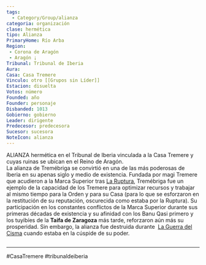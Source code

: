 ```yaml
---
tags:
  - Category/Group/alianza
categoria: organización
clase: hermética
tipo: Alianza
PrimaryHome: Río Arba 
Region:
 - Corona de Aragón 
 - Aragón ¡
Tribunal: Tribunal de Iberia 
Aura: 
Casa: Casa Tremere 
Vinculo: otro [[Grupos sin Líder]]
Estacion: disuelta 
Votos: número
Founded: año
Founder: personaje
Disbanded: 1013
Gobierno: gobierno
Leader: dirigente
Predecesor: predecesora
Sucesor: sucesora
NoteIcon: alianza
---
```


 <section class="wa-section main-content"><p><span class="dropcap">A</span>LIANZA hermética en el <span class="article-link article-explorer-link entity-link wa-link" data-article-privacy="public" data-article-id="933f985a-d7d5-4144-b52f-5f13892169b9" data-template-type="organization" data-article="933f985a-d7d5-4144-b52f-5f13892169b9">Tribunal de Iberia</span> vinculada a la <span data-article-privacy="private" data-article-id="753f2aac-9dd1-43fb-997b-b4a5101d9251" data-template-type="organization" class="private-article article-unlinked entity-link wa-link">Casa Tremere</span> y cuyas ruinas se ubican en el <span class="article-link article-explorer-link entity-link wa-link" data-article-privacy="public" data-article-id="15b4db11-0e8f-474b-9d4e-cc8d28ffeb20" data-template-type="organization" data-article="15b4db11-0e8f-474b-9d4e-cc8d28ffeb20">Reino de Aragón</span>.
<br />
La alianza de Tremébriga se convirtió en una de las más poderosas de Iberia en su apenas siglo y medio de existencia. Fundada por magi Tremere que acudieron a la Marca Superior tras <a class="history-link" data-history="8aeb135d-3e2e-4284-a916-d065edea5f4d" href="/w/europa-mythica-montedemo/h/8aeb135d-3e2e-4284-a916-d065edea5f4d">La Ruptura</a>, Tremébriga fue un ejemplo de la capacidad de los Tremere para optimizar recursos y trabajar al mismo tiempo para la Orden y para su Casa (para lo que se esforzaron en la restitución de su reputación, oscurecida como estaba por la Ruptura). Su participación en los constantes conflictos de la Marca Superior durante sus primeras décadas de existencia y su afinidad con los <span data-article-privacy="private" data-article-id="86e3e814-4df5-45e8-83ee-2d0b04ae905e" data-template-type="organization" class="private-article article-unlinked entity-link wa-link">Banu Qasi</span> primero y los tuyibíes de la <strong class="article-unlinked">Taifa de Zaragoza</strong> más tarde, reforzaron aún más su prosperidad.
Sin embargo, la alianza fue destruida durante  <a href="/w/europa-mythica-montedemo/h/20b44dd0-d598-4759-abd7-b88af7d21eaf">La Guerra del Cisma</a> cuando estaba en la cúspide de su poder.
</p><div id="a05f8e38d18f1945ad862ae3a60552a2" class="visibility-toggler image-thumb-container user-css-image-thumbnail position-relative padding-10 "><img src="https://worldanvil.com/uploads/images/3a4eb5ab0fd6c716e99d9f74bf3fb6a0.png" alt title="Tremebriga.png" /></div>

---
#CasaTremere #tribunaldeiberia 
